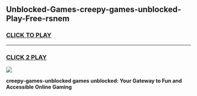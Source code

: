 
## Unblocked-Games-creepy-games-unblocked-Play-Free-rsnem
<h3>
<a href="https://premium76.site?title=creepy-games-unblocked&ref=22A">CLICK TO PLAY</a></h3>
<hr>

<h3>
<a href="https://premium76.site?title=creepy-games-unblocked&ref=22A">CLICK 2 PLAY</a>
  
</h3>

<a href="https://premium76.site?title=creepy-games-unblocked&ref=22A"><img src="https://clearcache.store/games.png"></a>


**creepy-games-unblocked games unblocked: Your Gateway to Fun and Accessible Online Gaming**
